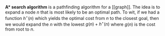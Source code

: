 **A\* search algorithm** is a pathfinding algorithm for a [[graph]]. The idea is to expand a node $n$ that is most likely to be an optimal path. To wit, if we had a function $h^\star(n)$ which yields the optimal cost from $n$ to the closest goal, then we would expand the $n$ with the lowest $g(n) + h^\star(n)$ where $g(n)$ is the cost from root to $n$.